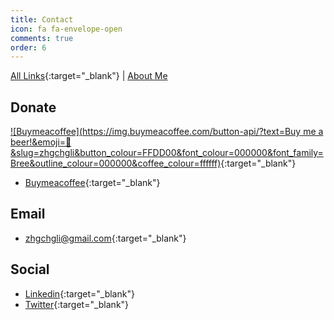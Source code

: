 ```yaml
---
title: Contact
icon: fa fa-envelope-open
comments: true
order: 6
---
```


[All Links](https://link.zhgchg.li/){:target="_blank"} | [About Me](/about/)

## Donate

[![Buymeacoffee](https://img.buymeacoffee.com/button-api/?text=Buy me a beer!&emoji=🍺&slug=zhgchgli&button_colour=FFDD00&font_colour=000000&font_family=Bree&outline_colour=000000&coffee_colour=ffffff)](https://www.buymeacoffee.com/zhgchgli){:target="_blank"}

- [Buymeacoffee](https://www.buymeacoffee.com/zhgchgli){:target="_blank"}

## Email
- [zhgchgli@gmail.com](mailto:zhgchgli@gmail.com){:target="_blank"}

## Social
- [Linkedin](https://www.linkedin.com/in/zhgchgli/){:target="_blank"}
- [Twitter](https://twitter.com/zhgchgli){:target="_blank"}
